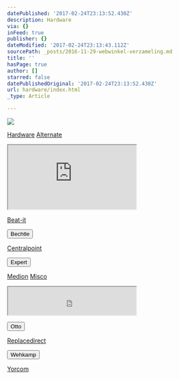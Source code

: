 ```yaml
---
datePublished: '2017-02-24T23:13:52.430Z'
description: Hardware
via: {}
inFeed: true
publisher: {}
dateModified: '2017-02-24T23:13:43.112Z'
sourcePath: _posts/2016-11-29-webwinkel-verzameling.md
title: ''
hasPage: true
author: []
starred: false
datePublishedOriginal: '2017-02-24T23:13:52.430Z'
url: hardware/index.html
_type: Article

---
```

![](https://the-grid-user-content.s3-us-west-2.amazonaws.com/dfe695bd-aa9b-42cf-ab7a-6a386efb1f3a.jpg)

[Hardware][0]
[Alternate][1]

<iframe src="https://the-grid.github.io/ed-userhtml/?g=eJxNj8FOwzAMhu97isgHjsnajsEgDi_BvfLarImWppFnKa9PKAghWfZvW_Ln3xb3GeJDtSBViGlhKkFbU9zBhu7fMniaY16sadODbT37G0IQKW_G1Fo1JfGcSbzOyYiYDxG8HE9j3z-_XsZuGF7O3fhEa3lnBCXEixeE8Zoo30GxTwh5u20pbRWcjeuiHjz9ESRqYZp9S9Pds86-EaZvwH5yxR2za8If2C9rL4JB1gSqxlkCQj-coDmKS2gvnI-grhvPvv3VZPOBAMo4a8h9AYrgWs4" height="150" style=""></iframe>

[Beat-it][2]

<button data-role="cta" style="">Bechtle</button>

[Centralpoint][3]

<button data-role="cta" style="">Expert</button>

[Medion][4]
[Misco][5]

<iframe src="https://the-grid.github.io/ed-userhtml/?g=eJyljkEOgyAURK9C_qJLQY2ttn57lAYRhQhifn_j9Uvc9ADdzLyZzUyvhSM7Izjm_S4lm4JJTzaLWS0Vm2X5NNh05e2i4_6IWCpV1nV1Jo1t23TqZMLTPgiCNS2WEV5j0NsKgmxA2NKcQkgHDL2Pi3iT-Y36P0cZHccA4vATO4SyUiCc9YvLJ66Zx0STJYSMOuQOhBx6qYcvjA5POw" height="66" style=""></iframe>

<button data-role="cta" style="">Otto</button>

[Replacedirect][6]

<button data-role="cta" style="">Wehkamp</button>

[Yorcom][7]

[0]: https://thegrid.ai/nederlandse-webwinkels/software "Software"
[1]: http://www.alternate.nl/tt/?tt=904_12_133761_&r=%2F
[2]: http://www.beat-it.nl/
[3]: http://www.centralpoint.nl/tracker/index.php?tt=534_12_133761_&r=%2F
[4]: http://tc.tradetracker.net/?c=3452&m=12&a=133761
[5]: https://www.misco.nl/
[6]: http://www.replacedirect.nl/page/startExternal/?tt=4825_12_133761_&r=%2F
[7]: https://www.yorcom.nl/